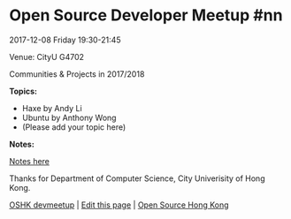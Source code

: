 # Open Source Developer Meetup #nn

2017-12-08 Friday 19:30-21:45

Venue: CityU G4702

Communities & Projects in 2017/2018

**Topics:**

* Haxe by Andy Li
* Ubuntu by Anthony Wong
* (Please add your topic here)

**Notes:**

[Notes here](notes)

Thanks for Department of Computer Science, City Univerisity of Hong Kong.

[OSHK devmeetup](http://devmeetup.opensource.hk) | [Edit this page](https://github.com/opensourcehk/devmeetup/tree/master/YYYY/MM/README.md) | [Open Source Hong Kong](https://opensource.hk)
